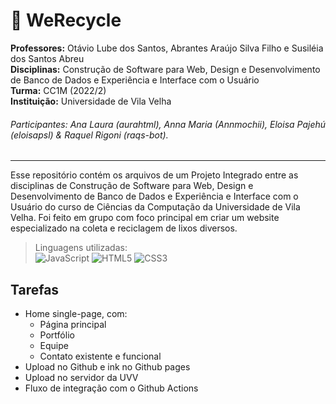 # 🌱 WeRecycle

**Professores:** Otávio Lube dos Santos, Abrantes Araújo Silva Filho e Susiléia dos Santos Abreu  
**Disciplinas:** Construção de Software para Web, Design e Desenvolvimento de Banco de Dados e Experiência e Interface com o Usuário  
**Turma:** CC1M (2022/2)  
**Instituição:** Universidade de Vila Velha  

###### Participantes: Ana Laura (aurahtml), Anna Maria (Annmochii), Eloisa Pajehú (eloisapsl) & Raquel Rigoni (raqs-bot).

---

Esse repositório contém os arquivos de um Projeto Integrado entre as disciplinas de Construção de Software para Web, Design e Desenvolvimento de Banco de Dados e Experiência e Interface com o Usuário do curso de Ciências da Computação da Universidade de Vila Velha. 
Foi feito em grupo com foco principal em criar um website especializado na coleta e reciclagem de lixos diversos. 
  
> Linguagens utilizadas:  
  ![JavaScript](https://img.shields.io/badge/javascript-%23323330.svg?style=for-the-badge&logo=javascript&logoColor=%23F7DF1E)
  ![HTML5](https://img.shields.io/badge/html5-%23E34F26.svg?style=for-the-badge&logo=html5&logoColor=white)
  ![CSS3](https://img.shields.io/badge/css3-%231572B6.svg?style=for-the-badge&logo=css3&logoColor=white)
  
  ## Tarefas

- Home single-page, com:
    - Página principal
    - Portfólio
    - Equipe
    - Contato existente e funcional
- Upload no Github e ink no Github pages
- Upload no servidor da UVV
- Fluxo de integração com o Github Actions
